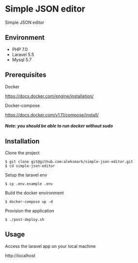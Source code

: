 # Simple JSON editor #

Simple JSON editor

## Environment

- PHP 7.0
- Laravel 5.5
- Mysql 5.7

## Prerequisites

Docker

https://docs.docker.com/engine/installation/

Docker-compose

https://docs.docker.com/v1.11/compose/install/

##### Note: you should be able to run docker without sudo

## Installation

Clone the project
```
$ git clone git@github.com:aleksmark/simple-json-editor.git
$ cd simple-json-editor
```

Setup the laravel env
```
$ cp .env.example .env
```

Build the docker environment
```
$ docker-compose up -d
```

Provision the application
```
$ ./post-deploy.sh
```

## Usage

Access the laravel app on your local machine

http://localhost
